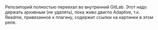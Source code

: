 Репозиторий полностью переехал во внутренний GitLab.
Этот надо держать архивным (не удалять), пока живо двигло Adaptive, т.к. Readme, привязанное к плагину, содержит ссылки на картинки в этом репе.
